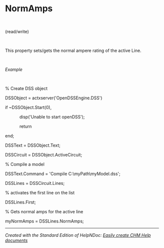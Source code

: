 # NormAmps

&nbsp;

(read/write)

&nbsp;

This property sets/gets the normal ampere rating of the active Line.

&nbsp;

*Example*

&nbsp;

% Create DSS object

DSSObject = actxserver('OpenDSSEngine.DSS')

if ~DSSObject.Start(0),

&nbsp; &nbsp; &nbsp; &nbsp; &nbsp; &nbsp; disp('Unable to start openDSS');

&nbsp; &nbsp; &nbsp; &nbsp; &nbsp; &nbsp; return

end;

DSSText = DSSObject.Text;

DSSCircuit = DSSObject.ActiveCircuit;

% Compile a model &nbsp; &nbsp;

DSSText.Command = 'Compile C:\\myPath\\myModel.dss';

DSSLines = DSSCircuit.Lines;

% activates the first line on the list

DSSLines.First;

% Gets normal amps for the active line

myNormAmps = DSSLines.NormAmps;

***
_Created with the Standard Edition of HelpNDoc: [Easily create CHM Help documents](<https://www.helpndoc.com/feature-tour>)_
